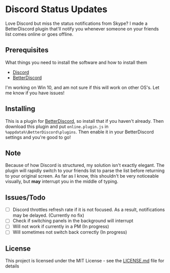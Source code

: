 # Discord Status Updates

Love Discord but miss the status notifications from Skype? I made a BetterDiscord plugin that'll notify you whenever someone on your friends list comes online or goes offline.

## Prerequisites

What things you need to install the software and how to install them

- [Discord](https://discordapp.com/)
- [BetterDiscord](https://github.com/Jiiks/BetterDiscordApp/releases)

I'm working on Win 10, and am not sure if this will work on other OS's. Let me know if you have issues!

## Installing

This is a plugin for [BetterDiscord](https://github.com/Jiiks/BetterDiscordApp/releases), so install that if you haven't already. Then download this plugin and put `online.plugin.js` in `%appdata%\BetterDiscord\plugins`. Then enable it in your BetterDiscord settings and you're good to go!

## Note

Because of how Discord is structured, my solution isn't exactly elegant. The plugin will rapidly switch to your friends list to parse the list before returning to your original screen. As far as I know, this shouldn't be very noticeable visually, but **may** interrupt you in the middle of typing.

## Issues/Todo

- [ ] Discord throttles refresh rate if it is not focused. As a result, notifications may be delayed. (Currently no fix)
- [ ] Check if switching panels in the background will interrupt
- [ ] Will not work if currently in a PM (In progress)
- [ ] Will sometimes not switch back correctly (In progress)

## License

This project is licensed under the MIT License - see the [LICENSE.md](LICENSE.md) file for details
